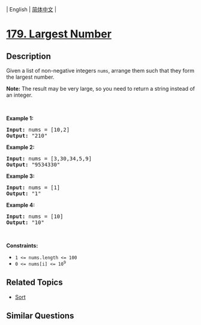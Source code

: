 
| English | [简体中文](README.md) |

# [179. Largest Number](https://leetcode-cn.com/problems/largest-number/)

## Description

<p>Given a list of non-negative integers <code>nums</code>, arrange them such that they form the largest number.</p>

<p><strong>Note:</strong> The result may be very large, so you need to return a string instead of an integer.</p>

<p>&nbsp;</p>
<p><strong>Example 1:</strong></p>

<pre>
<strong>Input:</strong> nums = [10,2]
<strong>Output:</strong> &quot;210&quot;
</pre>

<p><strong>Example 2:</strong></p>

<pre>
<strong>Input:</strong> nums = [3,30,34,5,9]
<strong>Output:</strong> &quot;9534330&quot;
</pre>

<p><strong>Example 3:</strong></p>

<pre>
<strong>Input:</strong> nums = [1]
<strong>Output:</strong> &quot;1&quot;
</pre>

<p><strong>Example 4:</strong></p>

<pre>
<strong>Input:</strong> nums = [10]
<strong>Output:</strong> &quot;10&quot;
</pre>

<p>&nbsp;</p>
<p><strong>Constraints:</strong></p>

<ul>
	<li><code>1 &lt;= nums.length &lt;= 100</code></li>
	<li><code>0 &lt;= nums[i] &lt;= 10<sup>9</sup></code></li>
</ul>


## Related Topics

- [Sort](https://leetcode-cn.com/tag/sort)

## Similar Questions


